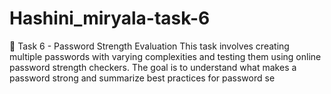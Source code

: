 # Hashini_miryala-task-6
🔐 Task 6 - Password Strength Evaluation This task involves creating multiple passwords with varying complexities and testing them using online password strength checkers. The goal is to understand what makes a password strong and summarize best practices for password se
